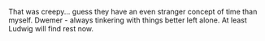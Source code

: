 That was creepy... guess they have an even stranger concept of time than myself. Dwemer - always tinkering with things better left alone. At least Ludwig will
find rest now.
